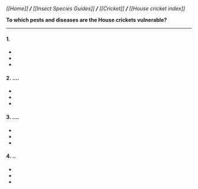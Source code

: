 _[[Home]] **/** [[Insect Species Guides]] **/** [[Cricket]] **/** [[House cricket index]]_

**To which pests and diseases are the House crickets vulnerable?**

***

#### 1. 
-
-
-
#### 2. ....
-
-
-

#### 3. ....
-
-
-
#### 4. ..
-
-
-